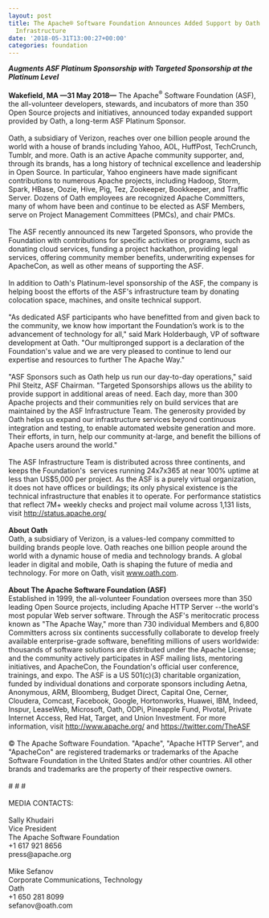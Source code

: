 ```yaml
---
layout: post
title: The Apache® Software Foundation Announces Added Support by Oath to Help Apache
  Infrastructure
date: '2018-05-31T13:00:27+00:00'
categories: foundation
---
```

<div><strong><em>Augments ASF Platinum Sponsorship with Targeted Sponsorship at the Platinum Level&nbsp;</em></strong></div> 
  <div><strong><br /></strong></div> 
  <div><strong>Wakefield, MA —31 May 2018—</strong> The Apache<sup>®</sup> Software Foundation (ASF), the all-volunteer developers, stewards, and incubators of more than 350 Open Source projects and initiatives, announced today expanded support provided by Oath, a long-term ASF Platinum Sponsor.</div> 
  <div><br /></div> 
  <div>Oath, a subsidiary of Verizon, reaches over one billion people around the world with a house of brands including Yahoo, AOL, HuffPost, TechCrunch, Tumblr, and more. Oath is an active Apache community supporter, and, through its brands, has a long history of technical excellence and leadership in Open Source. In particular, Yahoo engineers have made significant contributions to numerous Apache projects, including Hadoop, Storm, Spark, HBase, Oozie, Hive, Pig, Tez, Zookeeper, Bookkeeper, and Traffic Server. Dozens of Oath employees are recognized Apache Committers, many of whom have been and continue to be elected as ASF Members, serve on Project Management Committees (PMCs), and chair PMCs.</div> 
  <div><br /></div> 
  <div>The ASF recently announced its new Targeted Sponsors, who provide the Foundation with contributions for specific activities or programs, such as donating cloud services, funding a project hackathon, providing legal services, offering community member benefits, underwriting expenses for ApacheCon, as well as other means of supporting the ASF.</div> 
  <div><br /></div> 
  <div>In addition to Oath's Platinum-level sponsorship of the ASF, the company is helping boost the efforts of the ASF's infrastructure team by donating colocation space, machines, and onsite technical support.</div> 
  <div><br /></div> 
  <div>&quot;As dedicated ASF participants who have benefitted from and given back to the community, we know how important the Foundation’s work is to the advancement of technology for all,&quot; said Mark Holderbaugh, VP of software development at Oath. &quot;Our multipronged support is a declaration of the Foundation's value and we are very pleased to continue to lend our expertise and resources to further The Apache Way.&quot;</div> 
  <div><br /></div> 
  <div>&quot;ASF Sponsors such as Oath help us run our day-to-day operations,&quot; said Phil Steitz, ASF Chairman. &quot;Targeted Sponsorships allows us the ability to provide support in additional areas of need. Each day, more than 300 Apache projects and their communities rely on build services that are maintained by the ASF Infrastructure Team. The generosity provided by Oath helps us expand our infrastructure services beyond continuous integration and testing, to enable automated website generation and more. Their efforts, in turn, help our community at-large, and benefit the billions of Apache users around the world.&quot;</div> 
  <div><br /></div> 
  <div>The ASF Infrastructure Team is distributed across three continents, and keeps the Foundation's&nbsp; services running 24x7x365 at near 100% uptime at less than US$5,000 per project. As the ASF is a purely virtual organization, it does not have offices or buildings; its only physical existence is the technical infrastructure that enables it to operate. For performance statistics that reflect 7M+ weekly checks and project mail volume across 1,131 lists, visit <a href="http://status.apache.org/">http://status.apache.org/</a></div> 
  <div><br /></div> 
  <div><strong>About Oath</strong></div> 
  <div>Oath, a subsidiary of Verizon, is a values-led company committed to building brands people love. Oath reaches one billion people around the world with a dynamic house of media and technology brands. A global leader in digital and mobile, Oath is shaping the future of media and technology. For more on Oath, visit <a href="https://www.oath.com/">www.oath.com</a>.</div> 
  <div><br /></div> 
  <div><strong>About The Apache Software Foundation (ASF)</strong></div> 
  <div>Established in 1999, the all-volunteer Foundation oversees more than 350 leading Open Source projects, including Apache HTTP Server --the world's most popular Web server software. Through the ASF's meritocratic process known as &quot;The Apache Way,&quot; more than 730 individual Members and 6,800 Committers across six continents successfully collaborate to develop freely available enterprise-grade software, benefiting millions of users worldwide: thousands of software solutions are distributed under the Apache License; and the community actively participates in ASF mailing lists, mentoring initiatives, and ApacheCon, the Foundation's official user conference, trainings, and expo. The ASF is a US 501(c)(3) charitable organization, funded by individual donations and corporate sponsors including Aetna, Anonymous, ARM, Bloomberg, Budget Direct, Capital One, Cerner, Cloudera, Comcast, Facebook, Google, Hortonworks, Huawei, IBM, Indeed, Inspur, LeaseWeb, Microsoft, Oath, ODPi, Pineapple Fund, Pivotal, Private Internet Access, Red Hat, Target, and Union Investment. For more information, visit <a href="http://www.apache.org/">http://www.apache.org/</a> and <a href="https://twitter.com/TheASF">https://twitter.com/TheASF</a></div> 
  <div><br /></div> 
  <div>© The Apache Software Foundation. &quot;Apache&quot;, &quot;Apache HTTP Server&quot;, and &quot;ApacheCon&quot; are registered trademarks or trademarks of the Apache Software Foundation in the United States and/or other countries. All other brands and trademarks are the property of their respective owners.</div> 
  <div><br /></div> 
  <div># # #</div> 
  <div><br /></div> 
  <div>MEDIA CONTACTS:</div> 
  <div><br /></div> 
  <div>Sally Khudairi</div> 
  <div>Vice President</div> 
  <div>The Apache Software Foundation</div> 
  <div>+1 617 921 8656</div> 
  <div>press@apache.org</div> 
  <div><br /></div> 
  <div>Mike Sefanov</div> 
  <div>Corporate Communications, Technology</div> 
  <div>Oath</div> 
  <div>+1 650 281 8099</div> 
  <div>sefanov@oath.com</div>
